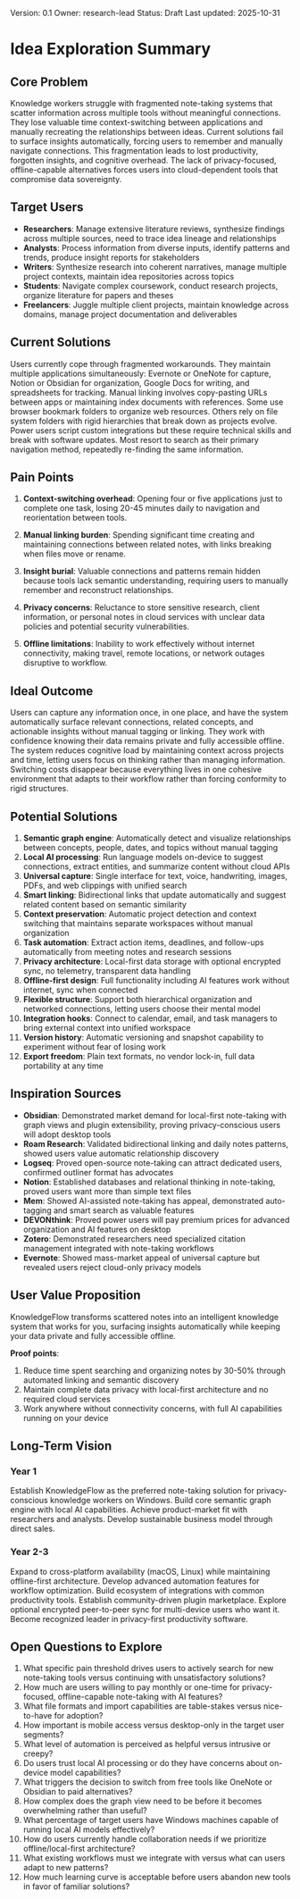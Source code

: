 Version: 0.1
Owner: research-lead
Status: Draft
Last updated: 2025-10-31

# Idea Exploration Summary

## Core Problem

Knowledge workers struggle with fragmented note-taking systems that scatter information across multiple tools without meaningful connections. They lose valuable time context-switching between applications and manually recreating the relationships between ideas. Current solutions fail to surface insights automatically, forcing users to remember and manually navigate connections. This fragmentation leads to lost productivity, forgotten insights, and cognitive overhead. The lack of privacy-focused, offline-capable alternatives forces users into cloud-dependent tools that compromise data sovereignty.

## Target Users

- **Researchers**: Manage extensive literature reviews, synthesize findings across multiple sources, need to trace idea lineage and relationships
- **Analysts**: Process information from diverse inputs, identify patterns and trends, produce insight reports for stakeholders
- **Writers**: Synthesize research into coherent narratives, manage multiple project contexts, maintain idea repositories across topics
- **Students**: Navigate complex coursework, conduct research projects, organize literature for papers and theses
- **Freelancers**: Juggle multiple client projects, maintain knowledge across domains, manage project documentation and deliverables

## Current Solutions

Users currently cope through fragmented workarounds. They maintain multiple applications simultaneously: Evernote or OneNote for capture, Notion or Obsidian for organization, Google Docs for writing, and spreadsheets for tracking. Manual linking involves copy-pasting URLs between apps or maintaining index documents with references. Some use browser bookmark folders to organize web resources. Others rely on file system folders with rigid hierarchies that break down as projects evolve. Power users script custom integrations but these require technical skills and break with software updates. Most resort to search as their primary navigation method, repeatedly re-finding the same information.

## Pain Points

1. **Context-switching overhead**: Opening four or five applications just to complete one task, losing 20-45 minutes daily to navigation and reorientation between tools.

2. **Manual linking burden**: Spending significant time creating and maintaining connections between related notes, with links breaking when files move or rename.

3. **Insight burial**: Valuable connections and patterns remain hidden because tools lack semantic understanding, requiring users to manually remember and reconstruct relationships.

4. **Privacy concerns**: Reluctance to store sensitive research, client information, or personal notes in cloud services with unclear data policies and potential security vulnerabilities.

5. **Offline limitations**: Inability to work effectively without internet connectivity, making travel, remote locations, or network outages disruptive to workflow.

## Ideal Outcome

Users can capture any information once, in one place, and have the system automatically surface relevant connections, related concepts, and actionable insights without manual tagging or linking. They work with confidence knowing their data remains private and fully accessible offline. The system reduces cognitive load by maintaining context across projects and time, letting users focus on thinking rather than managing information. Switching costs disappear because everything lives in one cohesive environment that adapts to their workflow rather than forcing conformity to rigid structures.

## Potential Solutions

1. **Semantic graph engine**: Automatically detect and visualize relationships between concepts, people, dates, and topics without manual tagging
2. **Local AI processing**: Run language models on-device to suggest connections, extract entities, and summarize content without cloud APIs
3. **Universal capture**: Single interface for text, voice, handwriting, images, PDFs, and web clippings with unified search
4. **Smart linking**: Bidirectional links that update automatically and suggest related content based on semantic similarity
5. **Context preservation**: Automatic project detection and context switching that maintains separate workspaces without manual organization
6. **Task automation**: Extract action items, deadlines, and follow-ups automatically from meeting notes and research sessions
7. **Privacy architecture**: Local-first data storage with optional encrypted sync, no telemetry, transparent data handling
8. **Offline-first design**: Full functionality including AI features work without internet, sync when connected
9. **Flexible structure**: Support both hierarchical organization and networked connections, letting users choose their mental model
10. **Integration hooks**: Connect to calendar, email, and task managers to bring external context into unified workspace
11. **Version history**: Automatic versioning and snapshot capability to experiment without fear of losing work
12. **Export freedom**: Plain text formats, no vendor lock-in, full data portability at any time

## Inspiration Sources

- **Obsidian**: Demonstrated market demand for local-first note-taking with graph views and plugin extensibility, proving privacy-conscious users will adopt desktop tools
- **Roam Research**: Validated bidirectional linking and daily notes patterns, showed users value automatic relationship discovery
- **Logseq**: Proved open-source note-taking can attract dedicated users, confirmed outliner format has advocates
- **Notion**: Established databases and relational thinking in note-taking, proved users want more than simple text files
- **Mem**: Showed AI-assisted note-taking has appeal, demonstrated auto-tagging and smart search as valuable features
- **DEVONthink**: Proved power users will pay premium prices for advanced organization and AI features on desktop
- **Zotero**: Demonstrated researchers need specialized citation management integrated with note-taking workflows
- **Evernote**: Showed mass-market appeal of universal capture but revealed users reject cloud-only privacy models

## User Value Proposition

KnowledgeFlow transforms scattered notes into an intelligent knowledge system that works for you, surfacing insights automatically while keeping your data private and fully accessible offline.

**Proof points**:
1. Reduce time spent searching and organizing notes by 30-50% through automated linking and semantic discovery
2. Maintain complete data privacy with local-first architecture and no required cloud services
3. Work anywhere without connectivity concerns, with full AI capabilities running on your device

## Long-Term Vision

### Year 1
Establish KnowledgeFlow as the preferred note-taking solution for privacy-conscious knowledge workers on Windows. Build core semantic graph engine with local AI capabilities. Achieve product-market fit with researchers and analysts. Develop sustainable business model through direct sales.

### Year 2-3
Expand to cross-platform availability (macOS, Linux) while maintaining offline-first architecture. Develop advanced automation features for workflow optimization. Build ecosystem of integrations with common productivity tools. Establish community-driven plugin marketplace. Explore optional encrypted peer-to-peer sync for multi-device users who want it. Become recognized leader in privacy-first productivity software.

## Open Questions to Explore

1. What specific pain threshold drives users to actively search for new note-taking tools versus continuing with unsatisfactory solutions?
2. How much are users willing to pay monthly or one-time for privacy-focused, offline-capable note-taking with AI features?
3. What file formats and import capabilities are table-stakes versus nice-to-have for adoption?
4. How important is mobile access versus desktop-only in the target user segments?
5. What level of automation is perceived as helpful versus intrusive or creepy?
6. Do users trust local AI processing or do they have concerns about on-device model capabilities?
7. What triggers the decision to switch from free tools like OneNote or Obsidian to paid alternatives?
8. How complex does the graph view need to be before it becomes overwhelming rather than useful?
9. What percentage of target users have Windows machines capable of running local AI models effectively?
10. How do users currently handle collaboration needs if we prioritize offline/local-first architecture?
11. What existing workflows must we integrate with versus what can users adapt to new patterns?
12. How much learning curve is acceptable before users abandon new tools in favor of familiar solutions?
